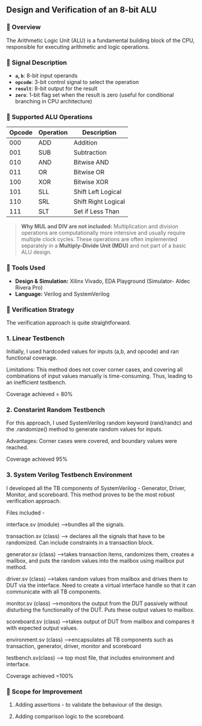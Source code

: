 
## Design and Verification of an 8-bit ALU

### 🧠 Overview

The Arithmetic Logic Unit (ALU) is a fundamental building block of the CPU, responsible for executing arithmetic and logic operations. 

### 📶 Signal Description

* **`a`, `b`**: 8-bit input operands
* **`opcode`**: 3-bit control signal to select the operation
* **`result`**: 8-bit output for the result
* **`zero`**: 1-bit flag set when the result is zero (useful for conditional branching in CPU architecture)


### 🔢 Supported ALU Operations

| Opcode | Operation | Description         |
| ------ | --------- | ------------------- |
| 000    | ADD       | Addition            |
| 001    | SUB       | Subtraction         |
| 010    | AND       | Bitwise AND         |
| 011    | OR        | Bitwise OR          |
| 100    | XOR       | Bitwise XOR         |
| 101    | SLL       | Shift Left Logical  |
| 110    | SRL       | Shift Right Logical |
| 111    | SLT       | Set if Less Than    |

> **Why MUL and DIV are not included:**
> Multiplication and division operations are computationally more intensive and usually require multiple clock cycles. These operations are often implemented separately in a **Multiply-Divide Unit (MDU)** and not part of a basic ALU design.

### 🧰 Tools Used

* **Design & Simulation:** Xilinx Vivado, EDA Playground (Simulator- Aldec Rivera Pro)
* **Language:** Verilog and SystemVerilog

### 🧪 Verification Strategy

The verification approach is quite straightforward. 

<h3>1. Linear Testbench </h3>
Initially, I used hardcoded values for inputs (a,b, and opcode) and ran functional coverage. 

Limitations: This method does not cover corner cases, and covering all combinations of input values manually is time-consuming. Thus, leading to an inefficient testbench.

Coverage achieved = 80%

<h3>2. Constarint Random Testbench</h3>
For this approach, I used SystemVerilog random keyword (rand/randc) and the .randomize() method to generate random values for inputs. 

Advantages: Corner cases were covered, and boundary values were reached.  

Coverage achieved 95%

<h3>3. System Verilog Testbench Environment</h3>
I developed all the TB components of SystemVerilog - Generator, Driver, Monitor, and scoreboard. This method proves to be the most robust verification approach. 

Files included -

interface.sv (module) -->bundles all the signals.

transaction.sv (class) --> declares all the signals that have to be randomized. Can include constraints in a transaction block.

generator.sv (class) -->takes transaction items, randomizes them, creates a mailbox, and puts the random values into the mailbox using mailbox put method.

driver.sv (class) -->takes random values from mailbox and drives them to DUT via the interface. Need to create a virtual interface handle so that it can communicate with all TB components.

monitor.sv (class) -->monitors the output from the DUT passively without disturbing the functionality of the DUT. Puts these output values to mailbox. 

scoreboard.sv (class) -->takes output of DUT from mailbox and compares it with expected output values.

environment.sv (class) -->encapsulates all TB components such as transaction, generator, driver, monitor and scoreboard

testbench.sv(class) --> top most file, that includes environment and interface. 

Coverage achieved =100%

### 🚀 Scope for Improvement 

1. Adding assertions - to validate the behaviour of the design.

2. Adding comparison logic to the scoreboard. 


